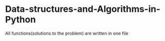 # Data-structures-and-Algorithms-in-Python
All functions(solutions to the problem) are written in one file
